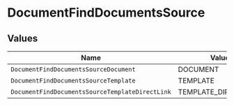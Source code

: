 # DocumentFindDocumentsSource


## Values

| Name                                            | Value                                           |
| ----------------------------------------------- | ----------------------------------------------- |
| `DocumentFindDocumentsSourceDocument`           | DOCUMENT                                        |
| `DocumentFindDocumentsSourceTemplate`           | TEMPLATE                                        |
| `DocumentFindDocumentsSourceTemplateDirectLink` | TEMPLATE_DIRECT_LINK                            |